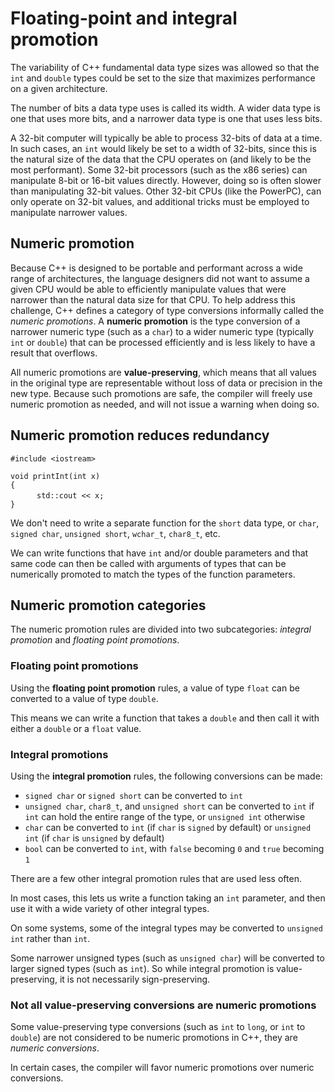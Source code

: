 # Floating-point and integral promotion

The variability of C++ fundamental data type sizes was allowed so that the `int` and `double` types could be set to the size that maximizes performance on a given architecture.

The number of bits a data type uses is called its width. A wider data type is one that uses more bits, and a narrower data type is one that uses less bits. 

A 32-bit computer will typically be able to process 32-bits of data at a time. In such cases, an `int` would likely  be set to a width of 32-bits, since this is the natural size of the data that the CPU operates on (and likely to be the most performant). Some 32-bit processors (such as the x86 series) can manipulate 8-bit or 16-bit values directly. However, doing so is often slower than manipulating 32-bit values. Other 32-bit CPUs (like the PowerPC), can only operate on 32-bit values, and additional tricks must be employed to manipulate narrower values.


## Numeric promotion

Because C++ is designed to be portable and performant across a wide range of architectures, the language designers did not want to assume a given CPU would be able to efficiently manipulate values that were narrower than the natural data size for that CPU. To help address this challenge, C++ defines a category of type conversions informally called the _numeric promotions_. A **numeric promotion** is the type conversion of a narrower numeric type (such as a `char`) to a wider numeric type (typically `int` or `double`) that can be processed efficiently and is less likely to have a result that overflows.

All numeric promotions are **value-preserving**, which means that all values in the original type are representable without loss of data or precision in the new type. Because such promotions are safe, the compiler will freely use numeric promotion as needed, and will not issue a warning when doing so.


## Numeric promotion reduces redundancy

` #include <iostream> `  

` void printInt(int x) `  
` { `  
&emsp;&emsp;&emsp;` std::cout << x; `  
` } `  

We don't need to write a separate function for the `short` data type, or `char`, `signed char`, `unsigned short`, `wchar_t`, `char8_t`, etc.

We can write functions that have `int` and/or double parameters and that same code can then be called with arguments of types that can be numerically promoted to match the types of the function parameters.


## Numeric promotion categories

The numeric promotion rules are divided into two subcategories: _integral promotion_ and _floating point promotions_.

### Floating point promotions

Using the **floating point promotion** rules, a value of type `float` can be converted to a value of type `double`.

This means we can write a function that takes a `double` and then call it with either a `double` or a `float` value.

### Integral promotions

Using the **integral promotion** rules, the following conversions can be made:

* `signed char` or `signed short` can be converted to `int`  
* `unsigned char`, `char8_t`, and `unsigned short` can be converted to `int` if `int` can hold the entire range of the type, or `unsigned int` otherwise  
* `char` can be converted to `int` (if `char` is `signed` by default) or `unsigned int` (if `char` is `unsigned` by default)  
* `bool` can be converted to `int`, with `false` becoming `0` and `true` becoming `1`  

There are a few other integral promotion rules that are used less often.

In most cases, this lets us write a function taking an `int` parameter, and then use it with a wide variety of other integral types.

On some systems, some of the integral types may be converted to `unsigned int` rather than `int`.

Some narrower unsigned types (such as `unsigned char`) will be converted to larger signed types (such as `int`). So while integral promotion is value-preserving, it is not necessarily sign-preserving.

### Not all value-preserving conversions are numeric promotions

Some value-preserving type conversions (such as `int` to `long`, or `int` to `double`) are not considered to be numeric promotions in C++, they are _numeric conversions_. 

In certain cases, the compiler will favor numeric promotions over numeric conversions.
